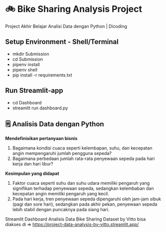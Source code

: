 # 🚲 Bike Sharing Analysis Project
Project Akhir Belajar Analisi Data dengan Python | Dicoding
## Setup Environment - Shell/Terminal
- mkdir Submission
- cd Submission
- pipenv install
- pipenv shell
- pip install -r requirements.txt

## Run Streamlit-app
- cd Dashboard
- streamlit run dashboard.py

## 🗒️ Analisis Data dengan Python
**Mendefinisikan pertanyaan bisnis**
1. Bagaimana kondisi cuaca seperti kelembapan, suhu, dan kecepatan angin mempengaruhi jumlah pengguna sepeda?
2. Bagaimana perbedaan jumlah rata-rata penyewaan sepeda pada hari kerja dan hari libur?

**Kesimpulan yang didapat**
1. Faktor cuaca seperti suhu dan suhu udara memiliki pengaruh yang signifikan terhadap penyewaan sepeda, sedangkan kelembaban dan kecepatan angin memiliki pengaruh yang kecil.
2. Pada hari kerja, tren penyewaan sepeda dipengaruhi oleh jam-jam sibuk (pagi dan sore hari), sedangkan pada akhir pekan, penyewaan sepeda lebih stabil dengan puncaknya pada siang hari.

Streamlit Dashboard Analisis Data Bike Sharing Dataset by Vitto bisa diakses di => https://project-data-analysis-by-vitto.streamlit.app/
